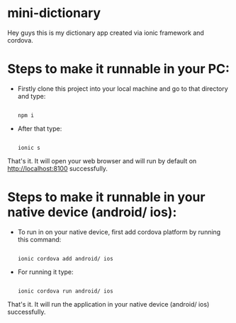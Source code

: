 # mini-dictionary

Hey guys this is my dictionary app created via ionic framework and cordova.

<h1>Steps to make it runnable in your PC: </h1>

<ul>
<li>
<p>Firstly clone this project into your local machine and go to that directory and type:</p>
<code>
npm i
</code>
</li>
<li>
<p>
After that type: 
</p>
<code>
ionic s
</code>
</li>
</ul>
<p>
That's it. It will open your web browser and will run by default on <a href="http://localhost:8100">http://localhost:8100</a> successfully.
</p>
<h1>Steps to make it runnable in your native device (android/ ios): </h1>
<ul>
<li>
<p>
To run in on your native device, first add cordova platform by running this command: 
</p>
<code>
ionic cordova add android/ ios
</code>
</li>
<li>
<p>
For running it type: 
</p>
<code>
ionic cordova run android/ ios
</code>
</li>
</ul>
<p>
That's it. It will run the application in your native device (android/ ios) successfully.
</p>